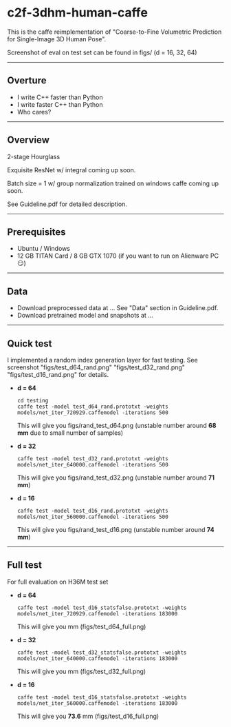 # c2f-3dhm-human-caffe
This is the caffe reimplementation of "Coarse-to-Fine Volumetric Prediction for Single-Image 3D Human Pose".

Screenshot of eval on test set can be found in figs/ (d = 16, 32, 64) 


----
## Overture
- I write C++ faster than Python
- I write faster C++ than Python
- Who cares?

----
## Overview
2-stage Hourglass 

Exquisite ResNet w/ integral coming up soon. 

Batch size = 1 w/ group normalization trained on windows caffe coming up soon.

See Guideline.pdf for detailed description.

----
## Prerequisites
- Ubuntu / Windows
- 12 GB TITAN Card / 8 GB GTX 1070 (if you want to run on Alienware PC😏)

----
## Data
- Download preprocessed data at ... See "Data" section in Guideline.pdf.
- Download pretrained model and snapshots at ...

----
## Quick test 
I implemented a random index generation layer for fast testing. See screenshot "figs/test_d64_rand.png" "figs/test_d32_rand.png" "figs/test_d16_rand.png" for details.

- **d = 64**
  ```
  cd testing
  caffe test -model test_d64_rand.prototxt -weights models/net_iter_720929.caffemodel -iterations 500
  ```
  This will give you figs/rand_test_d64.png (unstable number around **68 mm** due to small number of samples)
  
- **d = 32**
  ```
  caffe test -model test_d32_rand.prototxt -weights models/net_iter_640000.caffemodel -iterations 500
  ```
  This will give you figs/rand_test_d32.png (unstable number around **71 mm**)
  
- **d = 16**
  ```
  caffe test -model test_d16_rand.prototxt -weights models/net_iter_560000.caffemodel -iterations 500
  ```
  This will give you figs/rand_test_d16.png (unstable number around **74 mm**)
  
  
----
## Full test 
For full evaluation on H36M test set
 
- **d = 64**
  ```
  caffe test -model test_d16_statsfalse.prototxt -weights models/net_iter_720929.caffemodel -iterations 183000
  ```
  This will give you mm (figs/test_d64_full.png)


- **d = 32**
  ```
  caffe test -model test_d32_statsfalse.prototxt -weights models/net_iter_640000.caffemodel -iterations 183000
  ```
  This will give you mm (figs/test_d32_full.png)
 
  
- **d = 16**
  ```
  caffe test -model test_d16_statsfalse.prototxt -weights models/net_iter_560000.caffemodel -iterations 183000
  ```
  This will give you **73.6** mm (figs/test_d16_full.png)
  